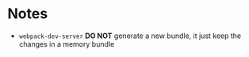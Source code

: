 # Notes
- `webpack-dev-server` **DO NOT** generate a new bundle, it just keep the changes in a memory bundle